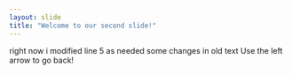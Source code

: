 ```yaml
---
layout: slide
title: "Welcome to our second slide!"
---
```

right now i modified line 5 as needed some changes in old text 
Use the left arrow to go back!

